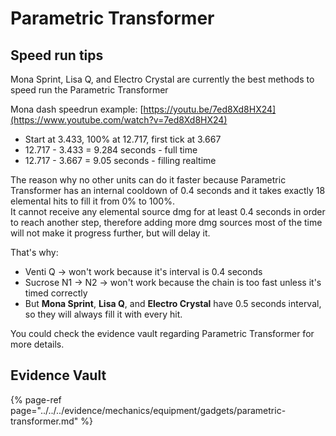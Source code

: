 # Parametric Transformer

## Speed run tips

Mona Sprint, Lisa Q, and Electro Crystal are currently the best methods to speed run the Parametric Transformer

Mona dash speedrun example: [https://youtu.be/7ed8Xd8HX24](https://www.youtube.com/watch?v=7ed8Xd8HX24)  
* Start at 3.433, 100% at 12.717, first tick at 3.667
* 12.717 - 3.433 = 9.284 seconds - full time
* 12.717 - 3.667 = 9.05 seconds - filling realtime

The reason why no other units can do it faster because Parametric Transformer has an internal cooldown of 0.4 seconds and it takes exactly 18 elemental hits to fill it from 0% to 100%.  
It cannot receive any elemental source dmg for at least 0.4 seconds in order to reach another step, therefore adding more dmg sources most of the time will not make it progress further, but will delay it.

That's why:
* Venti Q -> won't work because it's interval is 0.4 seconds
* Sucrose N1 -> N2 -> won't work because the chain is too fast unless it's timed correctly
* But **Mona Sprint**, **Lisa Q**, and **Electro Crystal** have 0.5 seconds interval, so they will always fill it with every hit.

You could check the evidence vault regarding Parametric Transformer for more details.

## Evidence Vault

{% page-ref page="../../../evidence/mechanics/equipment/gadgets/parametric-transformer.md" %}
